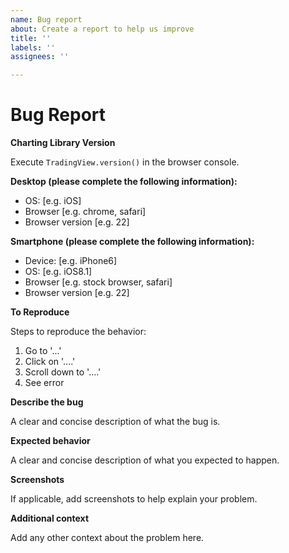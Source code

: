 ```yaml
---
name: Bug report
about: Create a report to help us improve
title: ''
labels: ''
assignees: ''

---
```


# Bug Report

**Charting Library Version**

Execute `TradingView.version()` in the browser console.

**Desktop (please complete the following information):**

 - OS: [e.g. iOS]
 - Browser [e.g. chrome, safari]
 - Browser version [e.g. 22]

**Smartphone (please complete the following information):**

 - Device: [e.g. iPhone6]
 - OS: [e.g. iOS8.1]
 - Browser [e.g. stock browser, safari]
 - Browser version [e.g. 22]
 
**To Reproduce**

Steps to reproduce the behavior:
1. Go to '...'
2. Click on '....'
3. Scroll down to '....'
4. See error

**Describe the bug**

A clear and concise description of what the bug is.

**Expected behavior**

A clear and concise description of what you expected to happen.

**Screenshots**

If applicable, add screenshots to help explain your problem.

**Additional context**

Add any other context about the problem here.
